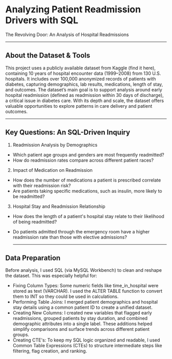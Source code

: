 # Analyzing Patient Readmission Drivers with SQL
The Revolving Door: An Analysis of Hospital Readmissions

---

## About the Dataset & Tools
This project uses a publicly available dataset from Kaggle (find it here), containing 10 years of hospital encounter data (1999–2008) from 130 U.S. hospitals. It includes over 100,000 anonymized records of patients with diabetes, capturing demographics, lab results, medications, length of stay, and outcomes. The dataset’s main goal is to support analysis around early hospital readmission (defined as readmission within 30 days of discharge), a critical issue in diabetes care. With its depth and scale, the dataset offers valuable opportunities to explore patterns in care delivery and patient outcomes.

---

## Key Questions: An SQL-Driven Inquiry
1. Readmission Analysis by Demographics
- Which patient age groups and genders are most frequently readmitted?
- How do readmission rates compare across different patient races?

2. Impact of Medication on Readmission
   
- How does the number of medications a patient is prescribed correlate with their readmission risk?
- Are patients taking specific medications, such as insulin, more likely to be readmitted?

3. Hospital Stay and Readmission Relationship
   
- How does the length of a patient's hospital stay relate to their likelihood of being readmitted?
- Do patients admitted through the emergency room have a higher readmission rate than those with elective admissions?

  ---

## Data Preparation
Before analysis, I used SQL (via MySQL Workbench) to clean and reshape the dataset. This was especially helpful for:

- Fixing Column Types: Some numeric fields like time_in_hospital were stored as text (VARCHAR). I used the ALTER TABLE function to convert them to INT so they could be used in calculations.
- Performing Table Joins: I merged patient demographics and hospital stay details using a common patient ID to create a unified dataset.
- Creating New Columns: I created new variables that flagged early readmissions, grouped patients by stay duration, and combined demographic attributes into a single label. These additions helped simplify comparisons and surface trends across different patient groups.
- Creating CTE's: To keep my SQL logic organized and readable, I used Common Table Expressions (CTEs) to structure intermediate steps like filtering, flag creation, and ranking.

